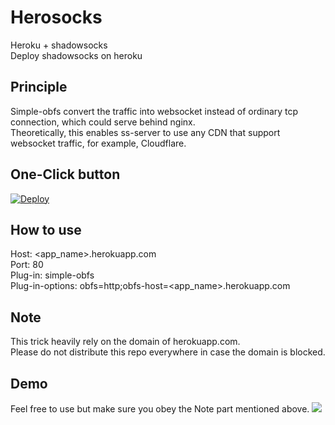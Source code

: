 # Herosocks
Heroku + shadowsocks \
Deploy shadowsocks on heroku
## Principle
Simple-obfs convert the traffic into websocket instead of ordinary tcp connection, which could serve behind nginx. \
Theoretically, this enables ss-server to use any CDN that support websocket traffic, for example, Cloudflare.
## One-Click button
[![Deploy](https://www.herokucdn.com/deploy/button.png)](https://heroku.com/deploy)
## How to use
Host: <app_name>.herokuapp.com \
Port: 80 \
Plug-in: simple-obfs \
Plug-in-options: obfs=http;obfs-host=<app_name>.herokuapp.com
## Note
This trick heavily rely on the domain of herokuapp.com. \
Please do not distribute this repo everywhere in case the domain is blocked.
## Demo
Feel free to use but make sure you obey the Note part mentioned above.
    ![](github.com/WinstonH/herosocks/blob/master/img/demo.jpg)